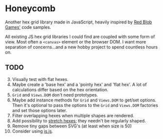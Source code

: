 # Honeycomb

Another hex grid library made in JavaScript, heavily inspired by [Red Blob Games'](http://www.redblobgames.com/grids/hexagons/) code samples.

All existing JS hex grid libraries I could find are coupled with some form of view. Most often a `<canvas>` element or the browser DOM. I want more separation of concerns...and a new hobby project to spend countless hours on.

## TODO

3. Visually test with flat hexes.
4. Maybe create a 'base hex' and a 'pointy hex' and 'flat hex'. A lot of calculations differ based on the hex orientation.
3. `Grid` and `Views.DOM` don't need prototypes.
1. Maybe add instance methods for `Grid` and `Views.DOM` to get/set options. Then it's optional to pass the options to the `Grid` and `Views.DOM` factories and set those options later.
2. Filter overlapping hexes when multiple shapes are rendered.
1. Add possibility to [stretch hexes](http://www.redblobgames.com/grids/hexagons/implementation.html#layout-test-size-tall); they needn't be regularly shaped.
3. Remove tiny gaps between SVG's (at least when size is 50)
4. Consider using [is.js](http://is.js.org).
